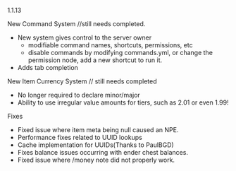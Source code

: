 1.1.13

New Command System //still needs completed.
- New system gives control to the server owner
  - modifiable command names, shortcuts, permissions, etc
  - disable commands by modifying commands.yml, or change the permission
    node, add a new shortcut to run it.
- Adds tab completion 

New Item Currency System // still needs completed
- No longer required to declare minor/major
- Ability to use irregular value amounts for tiers, such as 2.01 or even 1.99!

Fixes
- Fixed issue where item meta being null caused an NPE.
- Performance fixes related to UUID lookups
- Cache implementation for UUIDs(Thanks to PaulBGD)
- Fixes balance issues occurring with ender chest balances.
- Fixed issue where /money note did not properly work.
